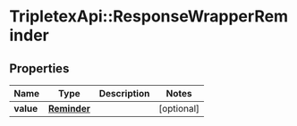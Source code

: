 # TripletexApi::ResponseWrapperReminder

## Properties
Name | Type | Description | Notes
------------ | ------------- | ------------- | -------------
**value** | [**Reminder**](Reminder.md) |  | [optional] 


